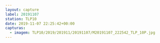 ```yaml
---
layout: capture
label: 20191107
station: TLP10
date: 2019-11-07 22:25:42+00:00
capturas:
  - imagem: TLP10/2019/201911/20191107/M20191107_222542_TLP_10P.jpg
---
```

